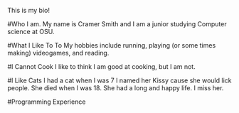 This is my bio!

#Who I am.
My name is Cramer Smith and I am a junior studying Computer science at OSU.

#What I Like To To
My hobbies include running, playing (or some times making) videogames, and reading. 

#I Cannot Cook
I like to think I am good at cooking, but I am not.

#I Like Cats
I had a cat when I was 7 I named her Kissy cause she would lick people. She died when I was 
18. She had a long and happy life. I miss her.

#Programming Experience
